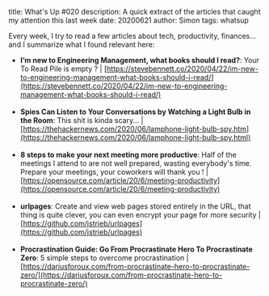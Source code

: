 title: What's Up #020
description: A quick extract of the articles that caught my attention this last week
date: 20200621
author: Simon
tags: whatsup

Every week, I try to read a few articles about tech, productivity, finances... and I summarize what I found relevant here:

* __I’m new to Engineering Management, what books should I read?__: Your To Read Pile is empty ? | [https://stevebennett.co/2020/04/22/im-new-to-engineering-management-what-books-should-i-read/](https://stevebennett.co/2020/04/22/im-new-to-engineering-management-what-books-should-i-read/)
<br></br>
* __Spies Can Listen to Your Conversations by Watching a Light Bulb in the Room__: This shit is kinda scary... | [https://thehackernews.com/2020/06/lamphone-light-bulb-spy.htm](https://thehackernews.com/2020/06/lamphone-light-bulb-spy.html)
<br></br>
* __8 steps to make your next meeting more productive__: Half of the meetings I attend to are not well prepared, wasting everybody's time. Prepare your meetings, your coworkers will thank you ! | [https://opensource.com/article/20/6/meeting-productivity](https://opensource.com/article/20/6/meeting-productivity)
<br></br>
* __urlpages__: Create and view web pages stored entirely in the URL, that thing is quite clever, you can even encrypt your page for more security | [https://github.com/jstrieb/urlpages](https://github.com/jstrieb/urlpages)
<br></br>
* __Procrastination Guide: Go From Procrastinate Hero To Procrastinate Zero__: 5 simple steps to overcome procrastination | [https://dariusforoux.com/from-procrastinate-hero-to-procrastinate-zero/](https://dariusforoux.com/from-procrastinate-hero-to-procrastinate-zero/)
<br></br>
